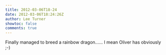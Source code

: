 ```yaml
---
title: 2012-03-06T18-24
date: 2012-03-06T18:24:26Z
author: Lee Turner
showtoc: false
comments: true
---
```


Finally managed to breed a rainbow dragon...... I mean Oliver has obviously ;-)

